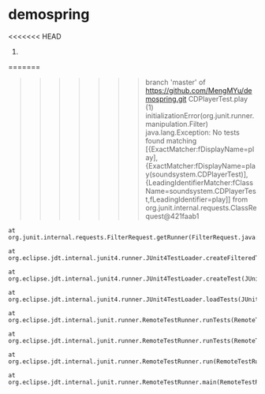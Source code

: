 # demospring
<<<<<<< HEAD

1.


=======
>>>>>>> branch 'master' of https://github.com/MengMYu/demospring.git
CDPlayerTest.play (1)
initializationError(org.junit.runner.manipulation.Filter)
java.lang.Exception: No tests found matching [{ExactMatcher:fDisplayName=play], {ExactMatcher:fDisplayName=play(soundsystem.CDPlayerTest)], {LeadingIdentifierMatcher:fClassName=soundsystem.CDPlayerTest,fLeadingIdentifier=play]] from org.junit.internal.requests.ClassRequest@421faab1

	at org.junit.internal.requests.FilterRequest.getRunner(FilterRequest.java:35)

	at org.eclipse.jdt.internal.junit4.runner.JUnit4TestLoader.createFilteredTest(JUnit4TestLoader.java:77)

	at org.eclipse.jdt.internal.junit4.runner.JUnit4TestLoader.createTest(JUnit4TestLoader.java:68)

	at org.eclipse.jdt.internal.junit4.runner.JUnit4TestLoader.loadTests(JUnit4TestLoader.java:43)

	at org.eclipse.jdt.internal.junit.runner.RemoteTestRunner.runTests(RemoteTestRunner.java:444)

	at org.eclipse.jdt.internal.junit.runner.RemoteTestRunner.runTests(RemoteTestRunner.java:678)

	at org.eclipse.jdt.internal.junit.runner.RemoteTestRunner.run(RemoteTestRunner.java:382)

	at org.eclipse.jdt.internal.junit.runner.RemoteTestRunner.main(RemoteTestRunner.java:192)



